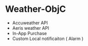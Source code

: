 # Weather-ObjC

- Accuweather API
- Aeris weather API
- In-App Purchase
- Custom Local notificaiton ( Alarm )
